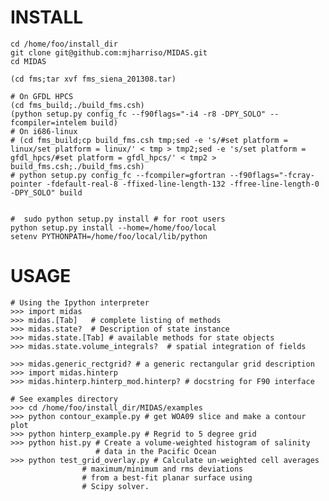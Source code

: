 INSTALL
=======

        

	cd /home/foo/install_dir
	git clone git@github.com:mjharriso/MIDAS.git
	cd MIDAS
	
	(cd fms;tar xvf fms_siena_201308.tar)

	# On GFDL HPCS
	(cd fms_build;./build_fms.csh)
	(python setup.py config_fc --f90flags="-i4 -r8 -DPY_SOLO" --fcompiler=intelem build)
	# On i686-linux
	# (cd fms_build;cp build_fms.csh tmp;sed -e 's/#set platform = linux/set platform = linux/' < tmp > tmp2;sed -e 's/set platform = gfdl_hpcs/#set platform = gfdl_hpcs/' < tmp2 > build_fms.csh;./build_fms.csh)
	# python setup.py config_fc --fcompiler=gfortran --f90flags="-fcray-pointer -fdefault-real-8 -ffixed-line-length-132 -ffree-line-length-0 -DPY_SOLO" build


	#  sudo python setup.py install # for root users
	python setup.py install --home=/home/foo/local 
	setenv PYTHONPATH=/home/foo/local/lib/python

USAGE
=====


	# Using the Ipython interpreter
	>>> import midas
	>>> midas.[Tab]   # complete listing of methods 
	>>> midas.state?  # Description of state instance
	>>> midas.state.[Tab] # available methods for state objects
	>>> midas.state.volume_integrals?  # spatial integration of fields 
	
	>>> midas.generic_rectgrid? # a generic rectangular grid description
	>>> import midas.hinterp
	>>> midas.hinterp.hinterp_mod.hinterp? # docstring for F90 interface
	
	# See examples directory
	>>> cd /home/foo/install_dir/MIDAS/examples
	>>> python contour_example.py # get WOA09 slice and make a contour plot
	>>> python hinterp_example.py # Regrid to 5 degree grid
	>>> python hist.py # Create a volume-weighted histogram of salinity
	                   # data in the Pacific Ocean
	>>> python test_grid_overlay.py # Calculate un-weighted cell averages
					# maximum/minimum and rms deviations
					# from a best-fit planar surface using
					# Scipy solver.
	
	
